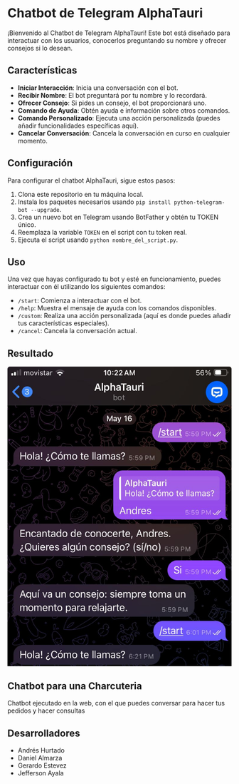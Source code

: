 # Chatbot de Telegram AlphaTauri

¡Bienvenido al Chatbot de Telegram AlphaTauri! Este bot está diseñado para interactuar con los usuarios, conocerlos preguntando su nombre y ofrecer consejos si lo desean.

## Características

- **Iniciar Interacción**: Inicia una conversación con el bot.
- **Recibir Nombre**: El bot preguntará por tu nombre y lo recordará.
- **Ofrecer Consejo**: Si pides un consejo, el bot proporcionará uno.
- **Comando de Ayuda**: Obtén ayuda e información sobre otros comandos.
- **Comando Personalizado**: Ejecuta una acción personalizada (puedes añadir funcionalidades específicas aquí).
- **Cancelar Conversación**: Cancela la conversación en curso en cualquier momento.

## Configuración

Para configurar el chatbot AlphaTauri, sigue estos pasos:

1. Clona este repositorio en tu máquina local.
2. Instala los paquetes necesarios usando `pip install python-telegram-bot --upgrade`.
3. Crea un nuevo bot en Telegram usando BotFather y obtén tu TOKEN único.
4. Reemplaza la variable `TOKEN` en el script con tu token real.
5. Ejecuta el script usando `python nombre_del_script.py`.

## Uso

Una vez que hayas configurado tu bot y esté en funcionamiento, puedes interactuar con él utilizando los siguientes comandos:

- `/start`: Comienza a interactuar con el bot.
- `/help`: Muestra el mensaje de ayuda con los comandos disponibles.
- `/custom`: Realiza una acción personalizada (aquí es donde puedes añadir tus características especiales).
- `/cancel`: Cancela la conversación actual.

## Resultado
![Descripción de la imagen](https://github.com/andreshurtadoo/Chatbot-Telegram/blob/main/img.jpg)

## Chatbot para una Charcuteria

Chatbot ejecutado en la web, con el que puedes conversar para hacer tus pedidos y hacer consultas

## Desarrolladores

- Andrés Hurtado
- Daniel Almarza
- Gerardo Estevez
- Jefferson Ayala
